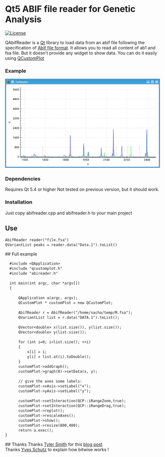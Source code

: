 Qt5 ABIF file reader for Genetic Analysis 
======================================
[![License](https://img.shields.io/badge/license-GPLv2.1%2B-blue.svg)](https://img.shields.io/badge/license-GPL%203%2B-blue.svg)




QAbifReader is a [Qt](http://www.qt.io) library to load data from an abif file following the specification of [Abif file format](http://www6.appliedbiosystems.com/support/software_community/ABIF_File_Format.pdf).
It allows you to read all content of ab1 and fsa file. But it doesn't provide any widget to show data. You can do it easily using 
[QCustomPlot](http://www.qcustomplot.com/index.php/demos/datedemo)

### Example
![](https://raw.githubusercontent.com/dridk/QAbifReader/master/preview.png)

### Dependencies

Requires Qt 5.4 or higher 
Not tested on previous version, but it should work.

### Installation

Just copy abifreader.cpp and abifreader.h to your main project 


## Use

    AbifReader reader("file.fsa")
    QVariantList peaks = reader.data("Data.1").toList() 
  
  
## Full example 

      #include <QApplication>
      #include "qcustomplot.h"
      #include "abireader.h"
      
      int main(int argc, char *argv[])
      {

          QApplication a(argc, argv);
          QCustomPlot * customPlot = new QCustomPlot;
         
          AbifReader r = AbifReader("/home/sacha/temp/M.fsa");
          QVariantList list = r.data("DATA.1").toList(); 

          QVector<double> x(list.size()), y(list.size());
          QVector<double> y(list.size());
    
          for (int i=0; i<list.size(); ++i)
          {
              x[i] = i;
              y[i] = list.at(i).toDouble();
          }
          customPlot->addGraph();
          customPlot->graph(0)->setData(x, y);
      
          // give the axes some labels:
          customPlot->xAxis->setLabel("x");
          customPlot->yAxis->setLabel("y");
          
          customPlot->setInteraction(QCP::iRangeZoom,true);
          customPlot->setInteraction(QCP::iRangeDrag,true);
          customPlot->replot();
          customPlot->rescaleAxes();
          customPlot->show();
          customPlot->resize(800,400);
          return a.exec();
    }
    
    
## Thanks
Thanks [Tyler Smith](https://github.com/plantarum) for this [blog post](http://plantarum.ca/code/abi-part1/)   
Thanks [Yves Schutz](https://github.com/yschutz) to explain how bitwise works !



